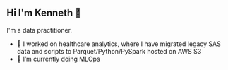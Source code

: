 ## Hi I'm Kenneth 👋
I'm a data practitioner.

- 🔭 I worked on healthcare analytics, where I have migrated legacy SAS data and scripts to Parquet/Python/PySpark hosted on AWS S3
- 🌱 I’m currently doing MLOps
